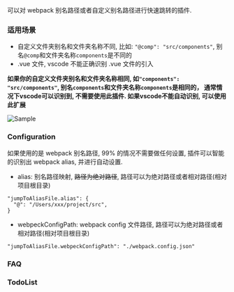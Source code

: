 可以对 webpack 别名路径或者自定义别名路径进行快速跳转的插件.
### 适用场景
- 自定义文件夹别名和文件夹名称不同, 比如: `"@comp": "src/components"`, 别名`@comp`和文件夹名称`components`是不同的
- .vue 文件, vscode 不能正确识别 .vue 文件的引入

**如果你的自定义文件夹别名和文件夹名称相同, 如`"components": "src/components"`, 别名`components`和文件夹名称`components`是相同的， 通常情况下vscode可以识别到, 不需要使用此插件. 如果vscode不能自动识别, 可以使用此扩展**

![Sample](https://raw.githubusercontent.com/wanfu920/jumpToAliasFile/master/demo.gif)


### Configuration
如果使用的是 webpack 别名路径, 99% 的情况不需要做任何设置, 插件可以智能的识别出 webpack alias, 并进行自动设置.
- alias: 别名路径映射, ~~路径为绝对路径~~, 路径可以为绝对路径或者相对路径(相对项目根目录)
```
"jumpToAliasFile.alias": {
  "@": "/Users/xxx/project/src",
}
```
- webpeckConfigPath: webpack config 文件路径, 路径可以为绝对路径或者相对路径(相对项目根目录)
```
"jumpToAliasFile.webpeckConfigPath": "./webpack.config.json"
```

### FAQ

### TodoList
